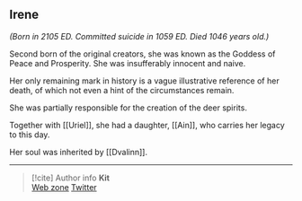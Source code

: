## Irene 

*(Born in 2105 ED. Committed suicide in 1059 ED. Died 1046 years old.)*

Second born of the original creators, she was known as the Goddess of Peace and Prosperity. She was insufferably innocent and naive. 

Her only remaining mark in history is a vague illustrative reference of her death, of which not even a hint of the circumstances remain. 

She was partially responsible for the creation of the deer spirits. 

Together with [[Uriel]], she had a daughter, [[Ain]], who carries her legacy to this day.

Her soul was inherited by [[Dvalinn]].

-----
> [!cite] Author info
> **Kit**\
> [Web zone](https://kitabe.link) [Twitter](https://twitter.com/Kerosyn_)
